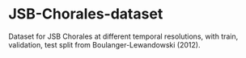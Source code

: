 # JSB-Chorales-dataset
Dataset for JSB Chorales at different temporal resolutions, with train, validation, test split from Boulanger-Lewandowski (2012).
